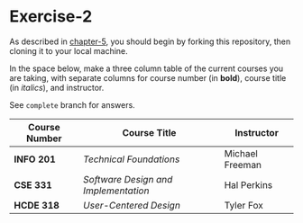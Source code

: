 # Exercise-2

As described in [chapter-5](https://info201-s17.github.io/book/introduction-to-git-and-github.html), you should begin by forking this repository, then cloning it to your local machine.

In the space below, make a three column table of the current courses you are taking, with separate columns for course number (in **bold**), course title (in _italics_), and instructor.

See `complete` branch for answers.

| Course Number | Course Title	| Instructor |
| ------------- |  ------------- | ------------- |
| **INFO 201**| _Technical Foundations_	| Michael Freeman |
| **CSE 331**| _Software Design and Implementation_	| Hal Perkins |
| **HCDE 318**| _User-Centered Design_	| Tyler Fox |
